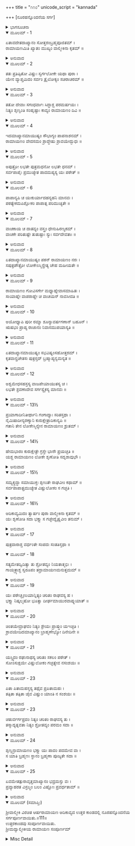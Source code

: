 +++
title = "೧೧೦"
unicode_script = "kannada"

+++
[ನೂರಹನ್ನೊಂದನೆಯ ಸರ್ಗ]



<details><summary>ಭಾಗಸೂಚನಾ</summary>

ರಾಮಾಯಣ ಕಾವ್ಯದ ಉಪಸಂಹಾರ, ಅದರ ಮಹಿಮೆ
</details>

<details open><summary>ಮೂಲಮ್ - 1</summary>

ಏತಾವದೇತದಾಖ್ಯಾನಂ ಸೋತ್ತರಂಬ್ರಹ್ಮಪೂಜಿತಮ್ ।  
ರಾಮಾಯಣಮಿತಿ ಖ್ಯಾತಂ ಮುಖ್ಯಂ ವಾಲ್ಮೀಕಿನಾ ಕೃತಮ್ ॥
</details>

<details><summary>ಅನುವಾದ</summary>

(ಕುಶ-ಲವರು ಹೇಳುತ್ತಾರೆ-) ಮಹರ್ಷಿ ವಾಲ್ಮೀಕಿಗಳಿಂದ ರಚಿತವಾದ ಈ ರಾಮಾಯಣ ಎಂಬ ಶ್ರೇಷ್ಠ ಆಖ್ಯಾನ ಉತ್ತರಕಾಂಡ ಸಹಿತ ಇಷ್ಟೇ ಆಗಿದೆ. ಬ್ರಹ್ಮ ದೇವರೂ ಇದನ್ನು ಆದರಿಸುತ್ತಾರೆ.॥1॥
</details>

<details open><summary>ಮೂಲಮ್ - 2</summary>

ತತಃ ಪ್ರತಿಷ್ಠಿತೋ ವಿಷ್ಣುಃ ಸ್ವರ್ಗಲೋಕೇ ಯಥಾ ಪುರಾ ।  
ಯೇನ ವ್ಯಾಪ್ತಮಿದಂ ಸರ್ವಂ ತ್ರೈಲೋಕ್ಯಂ ಸಚರಾಚರಮ್ ॥
</details>

<details><summary>ಅನುವಾದ</summary>

ಈ ಪ್ರಕಾರ ಭಗವಾನ್ ಶ್ರೀರಾಮನು ಮೊದಲಿನಂತೆ ತನ್ನ ವಿಷ್ಣು ಸ್ವರೂಪದಿಂದ ಪರಮಧಾಮದಲ್ಲಿ ಪ್ರತಿಷ್ಠಿತನಾದನು. ಅವನಿಂದ ಚರಾಚರ ಪ್ರಾಣಿಗಳ ಸಹಿತ ಈ ಸಮಸ್ತ ತ್ರಿಲೋಕಗಳು ವ್ಯಾಪ್ತವಾಗಿದೆ.॥2॥
</details>

<details open><summary>ಮೂಲಮ್ - 3</summary>

ತತೋ ದೇವಾಃ ಸಗಂಧರ್ವಾಃ ಸಿದ್ಧಾಶ್ಚ ಪರಮರ್ಷಯಃ ।  
ನಿತ್ಯಂ ಶೃಣ್ವಂತಿ ಸಂಹೃಷ್ಟಾಃ ಕಾವ್ಯಂ ರಾಮಾಯಣಂ ದಿವಿ ॥
</details>

<details><summary>ಅನುವಾದ</summary>

ಆ ಭಗವಂತನ ಪಾವನ ಚಾರಿತ್ರದಿಂದ ಕೂಡಿದ ಕಾರಣ ದೇವತೆಗಳು, ಗಂಧರ್ವರು, ಸಿದ್ಧರು, ಮಹರ್ಷಿಗಳು ಸದಾ ಸಂತೋಷದಿಂದ ದೇವಲೋಕದಲ್ಲಿ ಈ ರಾಮಾಯಣ ಕಾವ್ಯವನ್ನು ಶ್ರವಣಿಸುತ್ತಾರೆ.॥3॥
</details>

<details open><summary>ಮೂಲಮ್ - 4</summary>

ಇದಮಾಖ್ಯಾನಮಾಯುಷ್ಯಂ ಸೌಭಾಗ್ಯಂ ಪಾಪನಾಶನಮ್ ।  
ರಾಮಾಯಣಂ ವೇದಸಮಂ ಶ್ರಾದ್ಧೇಷು ಶ್ರಾವಯೇದ್ಭುಧಃ ॥
</details>

<details><summary>ಅನುವಾದ</summary>

ಈ ರಾಮಾಯಣ ಆಖ್ಯಾನವು ಆಯುಷ್ಯವನ್ನು, ಸೌಭಾಗ್ಯವನ್ನು ಹೆಚ್ಚಿಸುತ್ತದೆ. ಎಲ್ಲ ಪಾಪಗಳನ್ನು ನಾಶ ಮಾಡುತ್ತದೆ. ರಾಮಾಯಣವು ವೇದಕ್ಕೆ ಸಮಾನವಾಗಿದೆ. ವಿದ್ವಾಂಸರು ಶ್ರಾದ್ಧದಲ್ಲಿ ಇದನ್ನು ಓದಿ ಕೇಳಬೇಕು.॥4॥
</details>

<details open><summary>ಮೂಲಮ್ - 5</summary>

ಅಪುತ್ರೋ ಲಭತೇ ಪುತ್ರಮಧನೋ ಲಭತೇ ಧನಮ್ ।  
ಸರ್ವಪಾಪೈಃ ಪ್ರಮುಚ್ಯೇತ ಪಾದಮಪ್ಯಸ್ಯ ಯಃ ಪಠೇತ್ ॥
</details>

<details><summary>ಅನುವಾದ</summary>

ಇದರ ಪಾರಾಯಣದಿಂದ ಪುತ್ರ ಹೀನನು ಪುತ್ರನನ್ನು, ಧನಹೀನನು ಧನವನ್ನೂ ಪಡೆಯು ತ್ತಾನೆ. ಪ್ರತಿದಿನ ಇದರ ಶ್ಲೋಕದ ಒಂದು ಚರಣವಾದರೂ ಪಠಿಸುವವನು ಎಲ್ಲ ಪಾಪಗಳಿಂದ ಮುಕ್ತನಾಗುತ್ತಾನೆ.॥5॥
</details>

<details open><summary>ಮೂಲಮ್ - 6</summary>

ಪಾಪಾನ್ಯಪಿ ಚ ಯಃಕುರ್ಯಾದಹನ್ಯಹನಿ ಮಾನವಃ ।  
ಪಠತ್ಯೇಕಮಪಿಶ್ಲೋಕಂ ಪಾಪಾತ್ಸ ಪರಿಮುಚ್ಯತೇ ॥
</details>

<details><summary>ಅನುವಾದ</summary>

ಪ್ರತಿದಿನ ಪಾಪ ಮಾಡುವ ಮನುಷ್ಯನೂ ಕೂಡ ಇದರ ಒಂದು ಶ್ಲೋಕವನ್ನು ನಿತ್ಯ ಪಠಿಸಿದರೆ ಅವನು ಎಲ್ಲ ಪಾಪರಾಶಿಯಿಂದ ಮುಕ್ತನಾಗುತ್ತಾನೆ.॥6॥
</details>

<details open><summary>ಮೂಲಮ್ - 7</summary>

ವಾಚಕಾಯ ಚ ದಾತವ್ಯಂ ವಸ್ತ್ರಂ ಧೇನುಹಿರಣ್ಯಕಮ್ ।  
ವಾಚಕೇ ಪರಿತುಷ್ಟೇ ತುತುಷ್ಟಾಃ ಸ್ಯುಃ ಸರ್ವದೇವತಾಃ ॥
</details>

<details><summary>ಅನುವಾದ</summary>

ಇದರ ಕಥೆ ಹೇಳುವ ಪ್ರವಚನಕಾರನಿಗೆ ವಸ್ತ್ರ, ಗೋವು, ಸುವರ್ಣದ ದಕ್ಷಿಣೆ ಕೊಡಬೇಕು. ಪ್ರವಚನಕಾರನು ಸಂತುಷ್ಟನಾದಾಗ ಎಲ್ಲ ದೇವತೆಗಳು ಸಂತುಷ್ಟರಾಗುತ್ತಾರೆ.॥7॥
</details>

<details open><summary>ಮೂಲಮ್ - 8</summary>

ಏತದಾಖ್ಯಾನಮಾಯುಷ್ಯಂ ಪಠನ್ ರಾಮಾಯಣಂ ನರಃ ।  
ಸಪುತ್ರಪೌತ್ರೋ ಲೋಕೇಽಸ್ಮಿನ್ಪ್ರೇತ್ಯ ಚೇಹ ಮಹೀಯತೇ ॥
</details>

<details><summary>ಅನುವಾದ</summary>

ಈ ರಾಮಾಯಣ ಆಖ್ಯಾನವು ಆಯುಸ್ಸನ್ನು ವೃದ್ಧಿಗೊಳಿಸುವುದು, ಪ್ರತಿದಿನ ಇದನ್ನು ಪಾರಾಯಣ ಮಾಡುವವನು ಈ ಲೋಕದಲ್ಲಿ ಪುತ್ರ-ಪೌತ್ರರನ್ನು ಪಡೆದು, ಮೃತ್ಯುವಿನ ಬಳಿಕ ಪರಲೋಕದಲ್ಲಿ ಸಮ್ಮಾನಿತನಾಗುತ್ತಾನೆ.॥8॥
</details>

<details open><summary>ಮೂಲಮ್ - 9</summary>

ರಾಮಾಯಣಂ ಗೋವಿಸರ್ಗೇ ಮಧ್ಯಾಹ್ನೇವಾಸಮಾಹಿತಃ ।  
ಸಾಯಾಹ್ನೇ ವಾಪರಾಹ್ಣೇ ಚ ವಾಚಯನ್ ನಾವಸೀದತಿ ॥
</details>

<details><summary>ಅನುವಾದ</summary>

ಏಕಾಗ್ರಚಿತ್ತನಾಗಿ ಪ್ರತಿದಿನ ಪ್ರಾತಃಕಾಲ, ಮಧ್ಯಾಹ್ನ,ಅಪರಾಹ್ಣ, ಸಾಯಂಕಾಲಗಳಲ್ಲಿ ರಾಮಾಯಣದ ಪಾರಾಯಣ ಮಾಡುವವನಿಗೆ ಎಂದಿಗೂ ಯಾವುದೇ ದುಃಖವಾಗುವುದಿಲ್ಲ.॥9॥
</details>

<details open><summary>ಮೂಲಮ್ - 10</summary>

ಅಯೋಧ್ಯಾಪಿ ಪುರೀ ರಮ್ಯಾ ಶೂನ್ಯಾವರ್ಷಗಣಾನ್ ಬಹೂನ್ ।  
ಋಷಭಂ ಪ್ರಾಪ್ಯ ರಾಜಾನಂ ನಿವಾಸಮುಪಯಾಸ್ಯತಿ ॥
</details>

<details><summary>ಅನುವಾದ</summary>

ಶ್ರೀರಾಮನು ಪರಮ ಧಾಮಕ್ಕೆ ತೆರಳಿದ ಬಳಿಕ ರಮಣೀಯ ಅಯೋಧ್ಯಾ ಪುರಿಯು ಅನೇಕ ವರ್ಷಗಳವರೆಗೆ ಜನಶೂನ್ಯವಾಗಿರುತ್ತದೆ. ಮತ್ತೆ ಋಷಭನು ರಾಜನಾದಾಗ ಅಲ್ಲಿ ಜನವಸತಿ ಪ್ರಾರಂಭವಾಗುತ್ತದೆ.॥10॥
</details>

<details open><summary>ಮೂಲಮ್ - 11</summary>

ಏತದಾಖ್ಯಾನಮಾಯುಷ್ಯಂ ಸಭವಿಷ್ಯಂಸಹೋತ್ತರಮ್ ।  
ಕೃತವಾನ್ಪ್ರಚೇತಸಃ  ಪುತ್ರಸ್ತದ್ ಬ್ರಹ್ಮಾಪ್ಯನ್ವಮನ್ಯತ ॥
</details>

<details><summary>ಅನುವಾದ</summary>

ಪ್ರಚೇತಸನ ಪುತ್ರ ಮಹರ್ಷಿ ವಾಲ್ಮೀಕಿಗಳು ಅಶ್ವಮೇಧಯಜ್ಞದ ನಂತರದ ಕಥೆ ಹಾಗೂ ಉತ್ತರಕಾಂಡ ಸಹಿತ ರಾಮಾಯಣ ಎಂಬ ಈ ಐತಿಹಾಸಿಕ ಕಾವ್ಯವನ್ನು ನಿರ್ಮಾಣ ಮಾಡಿರುವರು. ಬ್ರಹ್ಮದೇವರೂ ಇದನ್ನು ಅನುಮೋದಿಸುತ್ತಾರೆ.॥11॥
</details>

<details open><summary>ಮೂಲಮ್ - 12</summary>

ಅಶ್ವಮೇಧಸಹಸ್ರಸ್ಯ  ವಾಜಪೇಯಾಯುತಸ್ಯ ಚ ।  
ಲಭತೇ ಶ್ರವಣಾದೇವ ಸರ್ಗಸ್ಯೈಕಸ್ಯ ಮಾನವಃ ॥
</details>

<details><summary>ಅನುವಾದ</summary>

ಈ ಕಾವ್ಯದ ಒಂದು ಸರ್ಗವನ್ನು ಶ್ರವಣ ಮಾಡುವುದರಿಂದ ಮನುಷ್ಯನು ಒಂದು ಸಾವಿರ ಅಶ್ವಮೇಧ ಮತ್ತು ಹತ್ತು ಸಾವಿರ ವಾಜಪೇಯ ಯಜ್ಞದ ಲವನ್ನು ಪಡೆಯುತ್ತಾನೆ.॥12॥
</details>

<details open><summary>ಮೂಲಮ್ - 13½</summary>

ಪ್ರಯಾಗಾದೀನಿತೀರ್ಥಾನಿ ಗಂಗಾದ್ಯಾಃ ಸರಿತಸ್ತಥಾ ।  
ನೈಮಿಷಾದೀನ್ಯರಣ್ಯಾನಿ   ಕುರುಕ್ಷೇತ್ರಾದಿಕಾನ್ಯಪಿ ॥  
ಗತಾನಿ ತೇನ ಲೋಕೇಸ್ಮಿನ್ಯೇನ ರಾಮಾಯಣಂ ಶ್ರುತಮ್ ।
</details>

<details><summary>ಅನುವಾದ</summary>

ಈ ಲೋಕದಲ್ಲಿ ರಾಮಾಯಣ ಕಥೆಯನ್ನು ಕೇಳಿದವನಿಗೆ, ಪ್ರಯಾಗಾದಿ ತೀರ್ಥಗಳ, ಗಂಗಾದಿ ಪವಿತ್ರ ನದಿಗಳ, ನೈಮಿಷಾರಣ್ಯ ಆದಿ ವನಗಳ, ಕುರುಕ್ಷೇತ್ರ ಆದಿ ಪುಣ್ಯ ಕ್ಷೇತ್ರಗಳ ಯಾತ್ರೆ ಪೂರ್ಣಗೊಳಿಸಿದಂತೆಯೇ ಆಗಿದೆ.॥13½॥
</details>

<details open><summary>ಮೂಲಮ್ - 14½</summary>

ಹೇಮಭಾರಂ ಕುರುಕ್ಷೇತ್ರೇ ಗ್ರಸ್ತೇ ಭಾನೌ ಪ್ರಯಚ್ಛತಿ ॥  
ಯಶ್ಚ ರಾಮಾಯಣಂ ಲೋಕೇ ಶೃಣೋತಿ ಸದೃಶಾವುಭೌ ।
</details>

<details><summary>ಅನುವಾದ</summary>

ಸೂರ್ಯಗ್ರಹಣದ ಸಮಯ ಕುರುಕ್ಷೇತ್ರದಲ್ಲಿ ಒಂದು ಭಾರದಷ್ಟು ಸುವರ್ಣದಾನ ಮಾಡುವವನಿಗೆ, ಎಷ್ಟು ಫಲವು ಸಿಗುವುದೋ ಅನುದಿನ ರಾಮಾಯಣ ಕೇಳುವವನಿಗೆ ಅಷ್ಟೇ ಪುಣ್ಯ ಲಭಿಸುತ್ತದೆ.॥14½॥
</details>

<details open><summary>ಮೂಲಮ್ - 15½</summary>

ಸಮ್ಯಕ್ಶ್ರದ್ಧಾ ಸಮಾಯುಕ್ತಃ ಶೃಣುತೇ ರಾಘವೀಂ ಕಥಾಮ್ ॥  
ಸರ್ವಪಾಪಾತ್ಪ್ರಮುಚ್ಯೇತ ವಿಷ್ಣುಲೋಕಂ ಸ ಗಚ್ಛತಿ ।
</details>

<details><summary>ಅನುವಾದ</summary>

ಉತ್ತಮ ಶ್ರದ್ಧೆಯಿಂದ ಕೂಡಿ ಶ್ರೀರಘುನಾಥನ ಕಥೆ ಕೇಳುವವನು ಎಲ್ಲ ಪಾಪಗಳಿಂದ ಮುಕ್ತನಾಗಿ ವಿಷ್ಣುಲೋಕಕ್ಕೆ ಹೋಗುತ್ತಾನೆ.॥15½॥
</details>

<details open><summary>ಮೂಲಮ್ - 16½</summary>

ಆದಿಕಾವ್ಯಮಿದಂ ತ್ವಾರ್ಷಂ ಪುರಾ ವಾಲ್ಮೀಕಿನಾ ಕೃತಮ್ ॥  
ಯಃ ಶೃಣೋತಿ ಸದಾ ಭಕ್ತ್ಯಾ ಸ ಗಚ್ಛೇದ್ವೈಷ್ಣವೀಂ ತನುಮ್ ।
</details>

<details><summary>ಅನುವಾದ</summary>

ಹಿಂದೆ ವಾಲ್ಮೀಕಿಗಳು ನಿರ್ಮಿಸಿದ ಈ ಆರ್ಷ ರಾಮಾಯಣ ಆದಿಕಾವ್ಯವನ್ನು ಸದಾ ಭಕ್ತಿಭಾವ ದಿಂದ ಶ್ರವಣ ಮಾಡುವವನು ಭಗವಾನ್ ವಿಷ್ಣುವಿನ ಸಾರೂಪ್ಯ ಪಡೆದುಕೊಳ್ಳುವನು.॥16½॥
</details>

<details open><summary>ಮೂಲಮ್ - 17</summary>

ಪುತ್ರದಾರಾಶ್ಚ ವರ್ಧಂತೇ ಸಂಪದಃ ಸಂತತಿಸ್ತಥಾ ॥
</details>

<details open><summary>ಮೂಲಮ್ - 18</summary>

ಸತ್ಯಮೇತದ್ವಿದಿತ್ವಾ ತು ಶ್ರೋತವ್ಯಂ ನಿಯತಾತ್ಮಭಿಃ ।  
ಗಾಯತ್ರ್ಯಾಶ್ಚ ಸ್ವರೂಪಂ ತದ್ರಾಮಾಯಣಮನುತ್ತಮಮ್ ॥
</details>

<details><summary>ಅನುವಾದ</summary>

ಇದರ ಶ್ರವಣದಿಂದ ಪತ್ನೀ-ಪುತ್ರರ ಪ್ರಾಪ್ತಿಯಾಗುತ್ತದೆ, ಧನ ಮತ್ತು ಸಂತತಿ ಬೆಳೆಯುತ್ತದೆ. ಇದನ್ನು ಪೂರ್ಣವಾಗಿ ಸತ್ಯವೆಂದು ತಿಳಿದು, ಮನಸ್ಸು ವಶಪಡಿಸಿಕೊಂಡು ಇದರ ಶ್ರವಣ ಮಾಡಬೇಕು. ಈ ಪರಮೋತ್ತಮ ರಾಮಾಯಣ ಕಾವ್ಯವು ಗಾಯತ್ರೀಯ ಸ್ವರೂಪವಾಗಿದೆ.॥17-18॥
</details>

<details open><summary>ಮೂಲಮ್ - 19</summary>

ಯಃ ಪಠೇಚ್ಛೃಣುಯಾನ್ನಿತ್ಯಂ ಚರಿತಂ ರಾಘವಸ್ಯ ಹ ।  
ಭಕ್ತ್ಯಾ ನಿಷ್ಕಲ್ಮಷೋ ಭೂತ್ವಾ ದೀರ್ಘಮಾಯುರವಾಪ್ನುಯಾತ್ ॥
</details>

<details><summary>ಅನುವಾದ</summary>

ಪ್ರತಿದಿನ ಭಕ್ತಿಭಾವದಿಂದ ಶ್ರೀರಾಮನ ಈ ಚರಿತ್ರೆಯನ್ನು ಕೇಳುವವನು, ಓದುವವನು ನಿಷ್ಪಾಪನಾಗಿ ದೀರ್ಘಾ ಯುಸ್ಸನ್ನು ಪಡೆಯುತ್ತಾನೆ.॥19॥
</details>

<details open><summary>ಮೂಲಮ್ - 20</summary>

ಚಿಂತಯೇದ್ರಾಘವಂ ನಿತ್ಯಂ ಶ್ರೇಯಃ ಪ್ರಾಪ್ತುಂ ಯಇಚ್ಛತಿ ।  
ಶ್ರಾವಯೇದಿದಮಾಖ್ಯಾನಂ ಬ್ರಾಹ್ಮಣೇಭ್ಯೋ ದಿನೇದಿನೇ ॥
</details>

<details><summary>ಅನುವಾದ</summary>

ಶ್ರೇಯಸ್ಸನ್ನು ಬಯಸು ವವನು ನಿತ್ಯ-ನಿರಂತರ ಶ್ರೀರಘುನಾಥನನ್ನು ಚಿಂತಿಸಬೇಕು. ಬ್ರಾಹ್ಮಣರ ಎದುರಿಗೆ ಇದರ ಪಾರಾಯಣ - ಪ್ರವಚನ ಮಾಡಬೇಕು.॥20॥
</details>

<details open><summary>ಮೂಲಮ್ - 21</summary>

ಯಸ್ತ್ವಿದಂ ರಘುನಾಥಸ್ಯ ಚರಿತಂ ಸಕಲಂ ಪಠೇತ್ ।  
ಸೋಽಸುಕ್ಷಯೇ ವಿಷ್ಣುಲೋಕಂ ಗಚ್ಛತ್ಯೇವ ನಸಂಶಯಃ ॥
</details>

<details><summary>ಅನುವಾದ</summary>

ಈ ರಘುನಾಥ ಚರಿತ್ರದ ಪೂರ್ಣ ಪಾರಾಯಣ ಮಾಡುವವನು ಮೃತ್ಯುವಿನ ಬಳಿಕ ಭಗವಾನ್ ವಿಷ್ಣುವಿನ ಧಾಮಕ್ಕೆ ಹೋಗುತ್ತಾನೆ; ಇದರಲ್ಲಿ ಸಂಶಯವೇ ಇಲ್ಲ.॥21॥
</details>

<details open><summary>ಮೂಲಮ್ - 23</summary>

ಪಿತಾ ಪಿತಾಮಹಸ್ತಸ್ಯ  ತಥೈವ ಪ್ರಪಿತಾಮಹಃ ।  
ತತ್ಪಿತಾ ತತ್ಪಿತಾ ಚೈವ ವಿಷ್ಣುಂ ಯಾಂತಿ ನ ಸಂಶಯಃ ॥
</details>

<details><summary>ಅನುವಾದ</summary>

ಇಷ್ಟೇ ಅಲ್ಲ ಅವನ ತಂದೆ, ತಾತ, ಮುತ್ತಾತ ಮತ್ತು ಅವನ ತಂದೆಯೂ ಭಗವಾನ್ ವಿಷ್ಣುವನ್ನು ಪಡೆದುಕೊಳ್ಳುವುದರಲ್ಲಿ ಸಂಶಯವೇ ಇಲ್ಲ.॥22॥
</details>

<details open><summary>ಮೂಲಮ್ - 23</summary>

ಚತುರ್ವರ್ಗಪ್ರದಂ ನಿತ್ಯಂ ಚರಿತಂ ರಾಘವಸ್ಯ ತು ।  
ತಸ್ಮಾದ್ಯತ್ನವತಾ ನಿತ್ಯಂ ಶ್ರೋತವ್ಯಂ ಪರಮಂ ಸದಾ ॥
</details>

<details><summary>ಅನುವಾದ</summary>

ಶ್ರೀರಾಘವೇಂದ್ರನ ಈ ಚರಿತ್ರವು ಸದಾ ಧರ್ಮ, ಅರ್ಥ, ಕಾಮ, ಮೋಕ್ಷ ಎಂಬ ನಾಲ್ಕು ಪುರುಷಾರ್ಥಗಳನ್ನು ಕೊಡುವಂತಹುದು. ಅದಕ್ಕಾಗಿ ಪ್ರತಿದಿನ ಪ್ರಯತ್ನ ಪೂರ್ವಕ ನಿರಂತರ ಈ ಉತ್ತಮ ಕಾವ್ಯವನ್ನು ಶ್ರವಣಿಸಬೇಕು.॥23॥
</details>

<details open><summary>ಮೂಲಮ್ - 24</summary>

ಶೃಣ್ವನ್ರಾಮಾಯಣಂ ಭಕ್ತ್ಯಾ ಯಃ ಪಾದಂ ಪದಮೇವ ವಾ ।  
ಸ ಯಾತಿ ಬ್ರಹ್ಮಣಃ ಸ್ಥಾನಂ ಬ್ರಹ್ಮಣಾ ಪೂಜ್ಯತೇ ಸದಾ ॥
</details>

<details><summary>ಅನುವಾದ</summary>

ರಾಮಾಯಣಕಾವ್ಯದ ಶ್ಲೋಕದ ಒಂದು ಚರಣ ಅಥವಾ ಒಂದು ಪದವನ್ನು ಶ್ರವಣ ಮಾಡುವವನು ಬ್ರಹ್ಮದೇವರ ಧಾಮಕ್ಕೆ ಹೋಗಿ, ಸದಾ ಅವರಿಂದ ಪೂಜಿತನಾಗುತ್ತಾನೆ.॥24॥
</details>

<details open><summary>ಮೂಲಮ್ - 25</summary>

ಏವಮೇತತ್ಪುರಾವೃತ್ತಮಾಖ್ಯಾನಂ ಭದ್ರಮಸ್ತು ವಃ ।  
ಪ್ರವ್ಯಾಹರತ ವಿಸ್ರಬ್ಧಂ ಬಲಂ ವಿಷ್ಣೋಃ ಪ್ರವರ್ಧತಾಮ್ ॥
</details>

<details><summary>ಅನುವಾದ</summary>

ಈ ಪ್ರಕಾರ ಈ ಪುರಾತನ ಆಖ್ಯಾನವನ್ನು ನೀವು ವಿಶ್ವಾಸ ಪೂರ್ವಕ ಪಾರಾಯಣ ಮಾಡಿರಿ. ನಿಮಗೆ ಶ್ರೇಯಸ್ಸಾಗಲಿ ಮತ್ತು ಭಗವಾನ್ ವಿಷ್ಣುವಿನ ಬಲದ ಜಯವಾಗಲೀ. ಶ್ರೀರಾಮ ಜಯರಾಮ ಜಯಜಯರಾಮ.॥25॥
</details>

<details open><summary>ಮೂಲಮ್ (ಸಮಾಪ್ತಿಃ)</summary>

ಶ್ರೀವಾಲ್ಮೀಕಿ ವಿರಚಿತ ಆರ್ಷರಾಮಾಯಣ ಆದಿಕಾವ್ಯದ ಉತ್ತರ ಕಾಂಡದಲ್ಲಿ ನೂರಹನ್ನೊಂದನೆಯ ಸರ್ಗಪೂರ್ಣವಾಯಿತು.॥111॥  
ಉತ್ತರಕಾಂಡವು ಸಂಪೂರ್ಣವಾಯಿತು.  
ಶ್ರೀಮದ್ವಾಲ್ಮೀಕೀಯ ರಾಮಾಯಣ ಸಂಪೂರ್ಣಮ್
</details>

<details><summary>Misc Detail</summary>

ಕೊನೆಯ ಪುಟ
</details>